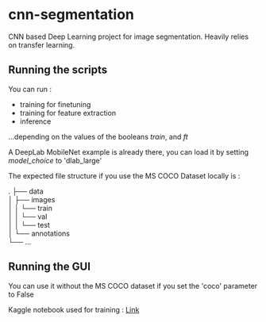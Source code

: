 # cnn-segmentation
CNN based Deep Learning project for image segmentation.
Heavily relies on transfer learning.
 
## Running the scripts

You can run : 
- training for finetuning
- training for feature extraction
- inference

...depending on the values of the booleans *train*, and *ft*

A DeepLab MobileNet example is already there, you can load it by setting *model_choice* to 'dlab_large'

The expected file structure if you use the MS COCO Dataset locally is :
 
.
├── data  
│   ├── images  
│   │   └── train  
│   │   └── val  
│   │   └── test  
│   └── annotations  
└── ...  

## Running the GUI

You can use it without the MS COCO dataset if you set the 'coco' parameter to False

Kaggle notebook used for training : [Link](https://www.kaggle.com/code/thomassirvent/semantic-segmentation-with-pytorch)

